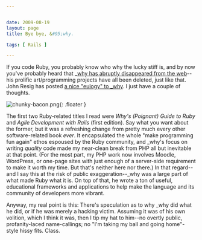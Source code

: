 ```yaml
---


date: 2009-08-19
layout: page
title: Bye bye, &#95;why.

tags: [ Rails ]

---
```


If you code Ruby, you probably know who why the lucky stiff is, and by
now you've probably heard that [\_why has abruptly disappeared from the
web](http://news.ycombinator.com/item?id=773106)--his prolific
art/programming projects have all been deleted, just like that. John
Resig has posted [a nice "eulogy" to
\_why](http://ejohn.org/blog/eulogy-to-_why/). I just have a couple of
thoughts.

![chunky-bacon.png](/uploads/2009/08/chunky-bacon.png){: .floater }

The first two Ruby-related titles I read were *Why's (Poignant) Guide to
Ruby* and *Agile Development with Rails* (first edition). Say what you
want about the former, but it was a refreshing change from pretty much
every other software-related book *ever*. It encapsulated the whole
"make programming fun again" ethos espoused by the Ruby community, and
\_why's focus on writing *quality* code made my near-clean break from
PHP all but inevitable at that point. (For the most part, my PHP work
now involves Moodle, WordPress, or one-page sites with just enough of a
server-side requirement to make it worth my time. But that's neither
here nor there.) In that regard--and I say this at the risk of public
exaggeration--\_why was a large part of what made Ruby what it is. On
top of that, he wrote a ton of useful, educational frameworks and
applications to help make the language and its community of developers
more vibrant.

Anyway, my real point is this: There's speculation as to why \_why did
what he did, or if he was merely a hacking victim. Assuming it was of
his own volition, which I think it was, then I tip my hat to him--no
overtly public, profanity-laced name-callings; no "I'm taking my ball
and going home"-style hissy fits. Class.
